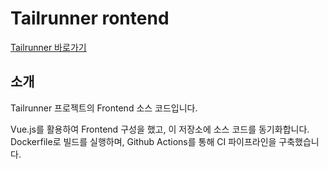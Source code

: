 # Tailrunner rontend
[Tailrunner 바로가기](http://tailrunner.run)

## 소개
Tailrunner 프로젝트의 Frontend 소스 코드입니다.

Vue.js를 활용하여 Frontend 구성을 했고, 이 저장소에 소스 코드를 동기화합니다.
Dockerfile로 빌드를 실행하며, Github Actions를 통해 CI 파이프라인을 구축했습니다.
